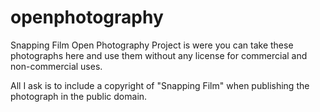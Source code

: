 # openphotography

Snapping Film Open Photography Project is were you can take these photographs here and use them without any license for commercial and non-commercial uses. 

All I ask is to include a copyright of "Snapping Film" when publishing the photograph in the public domain.
